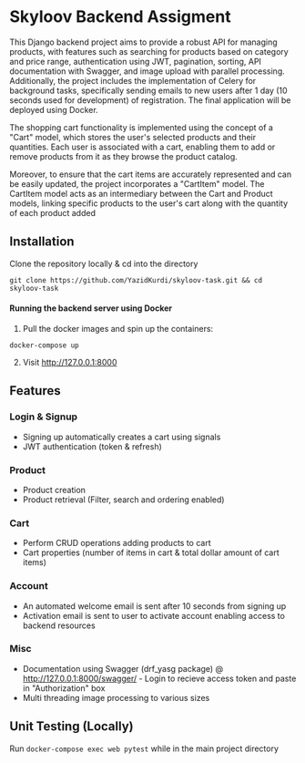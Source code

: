 # Skyloov Backend Assigment

This Django backend project aims to provide a robust API for managing products, with features such as searching for
products based on category and price range, authentication using JWT, pagination, sorting, API documentation with
Swagger, and image upload with parallel processing. Additionally, the project includes the implementation of Celery for
background tasks, specifically sending emails to new users after 1 day (10 seconds used for development) of
registration. The final application will be deployed using Docker.

The shopping cart functionality is implemented using the concept of a "Cart" model, which stores the user's selected
products and their quantities. Each user is associated with a cart, enabling them to add or remove products from it as they
browse the product catalog.

Moreover, to ensure that the cart items are accurately represented and can be easily updated, the project incorporates
a "CartItem" model. The CartItem model acts as an intermediary between the Cart and Product models, linking specific
products to the user's cart along with the quantity of each product added

## Installation

Clone the repository locally & cd into the directory

```
git clone https://github.com/YazidKurdi/skyloov-task.git && cd skyloov-task
```

#### Running the backend server using Docker

1. Pull the docker images and spin up the containers:

```
docker-compose up
```

2. Visit  http://127.0.0.1:8000

## Features

### Login & Signup

- Signing up automatically creates a cart using signals
- JWT authentication (token & refresh)

### Product

- Product creation
- Product retrieval (Filter, search and ordering enabled)

### Cart

- Perform CRUD operations adding products to cart
- Cart properties (number of items in cart & total dollar amount of cart items)

### Account

- An automated welcome email is sent after 10 seconds from signing up
- Activation email is sent to user to activate account enabling access to backend resources

### Misc

- Documentation using Swagger (drf_yasg package) @ http://127.0.0.1:8000/swagger/ - Login to recieve access token and
  paste in "Authorization" box
- Multi threading image processing to various sizes

## Unit Testing (Locally)

Run ```docker-compose exec web pytest``` while in the main project directory
